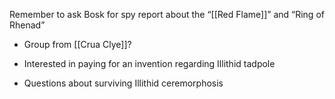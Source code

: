 Remember to ask Bosk for spy report about the “[[Red Flame]]” and “Ring of Rhenad” 

- Group from [[Crua Clye]]? 
    
- Interested in paying for an invention regarding Illithid tadpole 
    
- Questions about surviving Illithid ceremorphosis